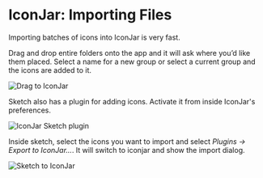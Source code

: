 # IconJar: Importing Files
  
Importing batches of icons into IconJar is very fast.   
  
Drag and drop entire folders onto the app and it will ask where you’d like them placed. Select a name for a new group or select a current group and the icons are added to it.   
  
![Drag to IconJar](/images/icons-svg/drag-to-iconjar.gif)

Sketch also has a plugin for adding icons. Activate it from inside IconJar's preferences.

![IconJar Sketch plugin](/images/icons-svg/iconjar-sketch-plugin.png)

Inside sketch, select the icons you want to import and select _Plugins -> Export to IconJar…_. It will switch to iconjar and show the import dialog.  

![Sketch to IconJar](/images/icons-svg/sketch-to-iconjar.gif)
